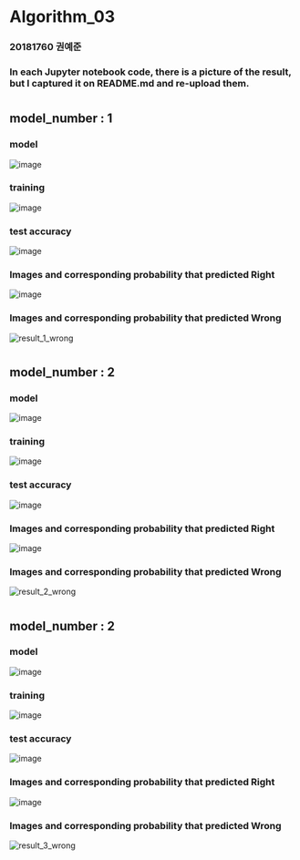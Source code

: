# Algorithm_03
### 20181760 권예준
### In each Jupyter notebook code, there is a picture of the result, but I captured it on README.md and re-upload them.

#

## model_number : 1
### model
![image](https://user-images.githubusercontent.com/92567571/172987150-08dbd58a-80f8-4552-ab4b-38ac914be90f.png)
### training
![image](https://user-images.githubusercontent.com/92567571/172987618-74481ab2-3132-4ffd-b9e7-ba1529b4003b.png)
### test accuracy
![image](https://user-images.githubusercontent.com/92567571/172987641-02d5d0fb-b8ae-453e-91fb-47ccf4478c4f.png)
### Images and corresponding probability that predicted Right
![image](https://user-images.githubusercontent.com/92567571/172988535-c15420bf-065d-42e4-b276-09416e5c7361.png)
### Images and corresponding probability that predicted Wrong
![result_1_wrong](https://user-images.githubusercontent.com/92567571/172986583-00aaa4a2-28ec-45d7-8c76-226d564e7e44.png)

#
#

## model_number : 2
### model
![image](https://user-images.githubusercontent.com/92567571/172987214-7bffa221-9efa-4d02-b91b-62b187ff00e8.png)
### training
![image](https://user-images.githubusercontent.com/92567571/172988620-a19c08f1-1ef5-4eb4-9caa-aa325be9fba8.png)
### test accuracy
![image](https://user-images.githubusercontent.com/92567571/172988636-854b6e75-a105-4c63-8f69-9440f505d3a5.png)
### Images and corresponding probability that predicted Right
![image](https://user-images.githubusercontent.com/92567571/172988596-9fa8d51c-46e3-4a3c-8677-3766bb5ca123.png)
### Images and corresponding probability that predicted Wrong
![result_2_wrong](https://user-images.githubusercontent.com/92567571/172986593-69e8909d-2c08-46dc-ba69-a0360a49845c.png)

#
#

## model_number : 2
### model
![image](https://user-images.githubusercontent.com/92567571/172987220-add9f96d-a19f-4f3b-85f0-8269909d7313.png)
### training
![image](https://user-images.githubusercontent.com/92567571/172988700-7286a3d9-86ae-4bdc-b79c-89b90b6f5e55.png)
### test accuracy
![image](https://user-images.githubusercontent.com/92567571/172988712-92dddc7a-ee06-4541-9163-d8109729fc5d.png)
### Images and corresponding probability that predicted Right
![image](https://user-images.githubusercontent.com/92567571/172988679-c64c4cbe-69f8-4f2a-9cb1-74146833037e.png)
### Images and corresponding probability that predicted Wrong
![result_3_wrong](https://user-images.githubusercontent.com/92567571/172986600-4ae85ae3-68dc-42c5-98cb-0efe0e21f9db.png)

